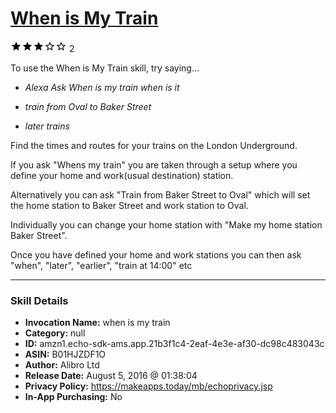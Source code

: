 # [When is My Train](http://alexa.amazon.com/#skills/amzn1.echo-sdk-ams.app.21b3f1c4-2eaf-4e3e-af30-dc98c483043c)
![3 stars](../../images/ic_star_black_18dp_1x.png)![3 stars](../../images/ic_star_black_18dp_1x.png)![3 stars](../../images/ic_star_black_18dp_1x.png)![3 stars](../../images/ic_star_border_black_18dp_1x.png)![3 stars](../../images/ic_star_border_black_18dp_1x.png) 2

To use the When is My Train skill, try saying...

* *Alexa Ask When is my train when is it*

* *train from Oval to Baker Street*

* *later trains*

Find the times and routes for your trains on the London Underground.

If you ask "Whens my train" you are taken through a setup where you define your home and work(usual destination) station.

Alternatively you can ask "Train from Baker Street to Oval" which will set the home station to Baker Street and work station to Oval.

Individually you can change your home station with "Make my home station Baker Street".

Once you have defined your home and work stations you can then ask "when", "later", "earlier", "train at 14:00" etc

***

### Skill Details

* **Invocation Name:** when is my train
* **Category:** null
* **ID:** amzn1.echo-sdk-ams.app.21b3f1c4-2eaf-4e3e-af30-dc98c483043c
* **ASIN:** B01HJZDF1O
* **Author:** Alibro Ltd
* **Release Date:** August 5, 2016 @ 01:38:04
* **Privacy Policy:** https://makeapps.today/mb/echoprivacy.jsp
* **In-App Purchasing:** No
